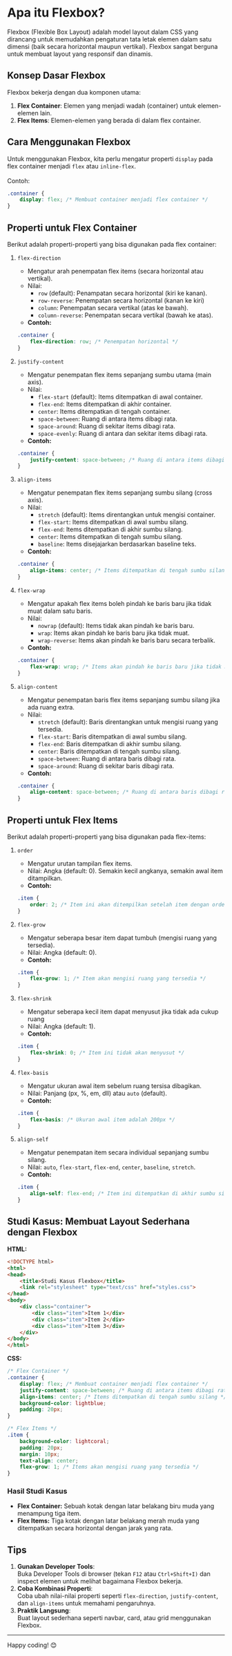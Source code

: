 # Apa itu Flexbox?
Flexbox (Flexible Box Layout) adalah model layout dalam CSS yang dirancang untuk memudahkan pengaturan tata letak elemen dalam satu dimensi (baik secara horizontal maupun vertikal). Flexbox sangat berguna untuk membuat layout yang responsif dan dinamis.

## Konsep Dasar Flexbox
Flexbox bekerja dengan dua komponen utama:
1. **Flex Container**: Elemen yang menjadi wadah (container) untuk elemen-elemen lain.
2. **Flex Items**: Elemen-elemen yang berada di dalam flex container.

## Cara Menggunakan Flexbox
Untuk menggunakan Flexbox, kita perlu mengatur properti `display` pada flex container menjadi `flex` atau `inline-flex`.
<br><br>
Contoh:

```css
.container {
    display: flex; /* Membuat container menjadi flex container */
}
```

## Properti untuk Flex Container
Berikut adalah properti-properti yang bisa digunakan pada flex container:
1. `flex-direction`
    - Mengatur arah penempatan flex items (secara horizontal atau vertikal).
    - Nilai:
        - `row` (default): Penampatan secara horizontal (kiri ke kanan).
        - `row-reverse`: Penempatan secara horizontal (kanan ke kiri)
        - `column`: Penempatan secara vertikal (atas ke bawah).
        - `column-reverse`: Penempatan secara vertikal (bawah ke atas).
    - **Contoh:**
    ```css
    .container {
        flex-direction: row; /* Penempatan horizontal */
    }
    ```

2. `justify-content`
    - Mengatur penempatan flex items sepanjang sumbu utama (main axis).
    - Nilai:
        - `flex-start` (default): Items ditempatkan di awal container.
        - `flex-end`: Items ditempatkan di akhir container.
        - `center`: Items ditempatkan di tengah container.
        - `space-between`: Ruang di antara items dibagi rata.
        - `space-around`: Ruang di sekitar items dibagi rata.
        - `space-evenly`: Ruang di antara dan sekitar items dibagi rata.
    - **Contoh:**
    ```css
    .container {
        justify-content: space-between; /* Ruang di antara items dibagi rata */
    }
    ```

3. `align-items`
    - Mengatur penempatan flex items sepanjang sumbu silang (cross axis).
    - Nilai:
        - `stretch` (default): Items direntangkan untuk mengisi container.
        - `flex-start`: Items ditempatkan di awal sumbu silang.
        - `flex-end`: Items ditempatkan di akhir sumbu silang.
        - `center`: Items ditempatkan di tengah sumbu silang.
        - `baseline`: Items disejajarkan berdasarkan baseline teks.
    - **Contoh:**
    ```css
    .container {
        align-items: center; /* Items ditempatkan di tengah sumbu silang */
    }
    ```

4. `flex-wrap`
    - Mengatur apakah flex items boleh pindah ke baris baru jika tidak muat dalam satu baris.
    - Nilai:
        - `nowrap` (default): Items tidak akan pindah ke baris baru.
        - `wrap`: Items akan pindah ke baris baru jika tidak muat.
        - `wrap-reverse`: Items akan pindah ke baris baru secara terbalik.
    - **Contoh:**
    ```css
    .container {
        flex-wrap: wrap; /* Items akan pindah ke baris baru jika tidak muat */
    }
    ```

5. `align-content`
    - Mengatur penempatan baris flex items sepanjang sumbu silang jika ada ruang extra.
    - Nilai:
        - `stretch` (default): Baris direntangkan untuk mengisi ruang yang tersedia.
        - `flex-start`: Baris ditempatkan di awal sumbu silang.
        - `flex-end`: Baris ditempatkan di akhir sumbu silang.
        - `center`: Baris ditempatkan di tengah sumbu silang.
        - `space-between`: Ruang di antara baris dibagi rata.
        - `space-around`: Ruang di sekitar baris dibagi rata.
    - **Contoh:**
    ```css
    .container {
        align-content: space-between; /* Ruang di antara baris dibagi rata */
    }
    ```

## Properti untuk Flex Items
Berikut adalah properti-properti yang bisa digunakan pada flex-items:
1. `order`
    - Mengatur urutan tampilan flex items.
    - Nilai: Angka (default: 0). Semakin kecil angkanya, semakin awal item ditampilkan.
    - **Contoh:**
    ```css
    .item {
        order: 2; /* Item ini akan ditempilkan setelah item dengan order 1 */
    }
    ```

2. `flex-grow`
    - Mengatur seberapa besar item dapat tumbuh (mengisi ruang yang tersedia).
    - Nilai: Angka (default: 0).
    - **Contoh:**
    ```css
    .item {
        flex-grow: 1; /* Item akan mengisi ruang yang tersedia */
    }
    ```

3. `flex-shrink`
    - Mengatur seberapa kecil item dapat menyusut jika tidak ada cukup ruang
    - Nilai: Angka (default: 1).
    - **Contoh:**
    ```css
    .item {
        flex-shrink: 0; /* Item ini tidak akan menyusut */
    }
    ```

4. `flex-basis`
    - Mengatur ukuran awal item sebelum ruang tersisa dibagikan.
    - Nilai: Panjang (px, %, em, dll) atau `auto` (default).
    - **Contoh:**
    ```css
    .item {
        flex-basis: /* Ukuran awal item adalah 200px */
    }
    ```

5. `align-self`
    - Mengatur penempatan item secara individual sepanjang sumbu silang.
    - Nilai: `auto`, `flex-start`, `flex-end`, `center`, `baseline`, `stretch`.
    - **Contoh:**
    ```css
    .item {
        align-self: flex-end; /* Item ini ditempatkan di akhir sumbu silang */
    }
    ```

## Studi Kasus: Membuat Layout Sederhana dengan Flexbox

**HTML:**
```html
<!DOCTYPE html>
<html>
<head>
    <title>Studi Kasus Flexbox</title>
    <link rel="stylesheet" type="text/css" href="styles.css">
</head>
<body>
    <div class="container">
        <div class="item">Item 1</div>
        <div class="item">Item 2</div>
        <div class="item">Item 3</div>
    </div>
</body>
</html>
```

**CSS:**
```css
/* Flex Container */
.container {
    display: flex; /* Membuat container menjadi flex container */
    justify-content: space-between; /* Ruang di antara items dibagi rata */
    align-items: center; /* Items ditempatkan di tengah sumbu silang */
    background-color: lightblue;
    padding: 20px;
}

/* Flex Items */
.item {
    background-color: lightcoral;
    padding: 20px;
    margin: 10px;
    text-align: center;
    flex-grow: 1; /* Items akan mengisi ruang yang tersedia */
}
```
### Hasil Studi Kasus
- **Flex Container:** Sebuah kotak dengan latar belakang biru muda yang menampung tiga item.
- **Flex Items:** Tiga kotak dengan latar belakang merah muda yang ditempatkan secara horizontal dengan jarak yang rata.


## Tips
1. **Gunakan Developer Tools**:<br>
    Buka Developer Tools di browser (tekan `F12` atau `Ctrl+Shift+I)` dan inspect elemen untuk melihat bagaimana Flexbox bekerja.
2. **Coba Kombinasi Properti**:<br>
   Coba ubah nilai-nilai properti seperti `flex-direction`, `justify-content`, dan `align-items` untuk memahami pengaruhnya.
3. **Praktik Langsung**:<br>
   Buat layout sederhana seperti navbar, card, atau grid menggunakan Flexbox.

---

Happy coding! 😊
